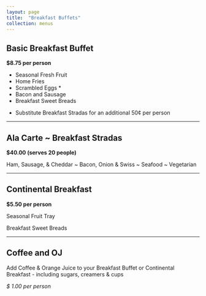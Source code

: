 ```yaml
---
layout: page
title:  "Breakfast Buffets"
collection: menus
---
```


## Basic Breakfast Buffet

**$8.75 per person**

- Seasonal Fresh Fruit
- Home Fries
- Scrambled Eggs *
- Bacon and Sausage
- Breakfast Sweet Breads
* Substitute Breakfast Stradas for an additional 50¢ per person

* * *

## Ala Carte ~ Breakfast Stradas

**$40.00 (serves 20 people)**

Ham, Sausage, & Cheddar  ~  Bacon, Onion & Swiss  ~  Seafood  ~  Vegetarian

* * *

## Continental Breakfast

**$5.50 per person**

Seasonal Fruit Tray

Breakfast Sweet Breads

* * *

## Coffee and OJ

Add Coffee & Orange Juice to your Breakfast Buffet or Continental Breakfast - including sugars, creamers & cups

*$ 1.00 per person*